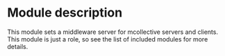 # Module description

This module sets a middleware server for mcollective servers
and clients. This module is just a role, so see the list of
included modules for more details.


